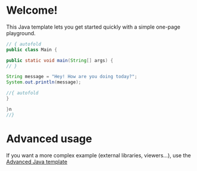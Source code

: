 # Welcome!

This Java template lets you get started quickly with a simple one-page playground.

```java runnable
// { autofold
public class Main {

public static void main(String[] args) {
// }

String message = "Hey! How are you doing today?";
System.out.println(message);

//{ autofold
}

}n
//}
```

# Advanced usage

If you want a more complex example (external libraries, viewers...), use the [Advanced Java template](https://tech.io/select-repo/385)
